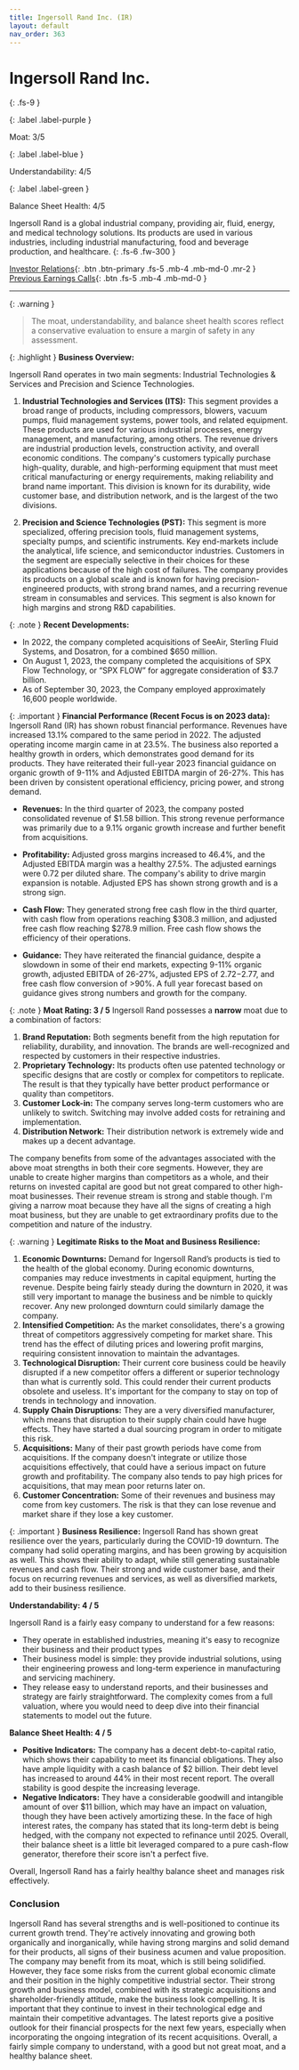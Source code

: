 ```yaml
---
title: Ingersoll Rand Inc. (IR)
layout: default
nav_order: 363
---
```


# Ingersoll Rand Inc.
{: .fs-9 }

{: .label .label-purple }

Moat: 3/5

{: .label .label-blue }

Understandability: 4/5

{: .label .label-green }

Balance Sheet Health: 4/5

Ingersoll Rand is a global industrial company, providing air, fluid, energy, and medical technology solutions. Its products are used in various industries, including industrial manufacturing, food and beverage production, and healthcare.
{: .fs-6 .fw-300 }

[Investor Relations](https://www.google.com/search?q=IR+investor+relations){: .btn .btn-primary .fs-5 .mb-4 .mb-md-0 .mr-2 }
[Previous Earnings Calls](https://discountingcashflows.com/company/IR/transcripts/){: .btn .fs-5 .mb-4 .mb-md-0 }

---

{: .warning }
>The moat, understandability, and balance sheet health scores reflect a conservative evaluation to ensure a margin of safety in any assessment.



{: .highlight }
**Business Overview:**

Ingersoll Rand operates in two main segments: Industrial Technologies & Services and Precision and Science Technologies.

1.  **Industrial Technologies and Services (ITS):** This segment provides a broad range of products, including compressors, blowers, vacuum pumps, fluid management systems, power tools, and related equipment. These products are used for various industrial processes, energy management, and manufacturing, among others. The revenue drivers are industrial production levels, construction activity, and overall economic conditions. The company's customers typically purchase high-quality, durable, and high-performing equipment that must meet critical manufacturing or energy requirements, making reliability and brand name important. This division is known for its durability, wide customer base, and distribution network, and is the largest of the two divisions.

2.   **Precision and Science Technologies (PST):** This segment is more specialized, offering precision tools, fluid management systems, specialty pumps, and scientific instruments. Key end-markets include the analytical, life science, and semiconductor industries. Customers in the segment are especially selective in their choices for these applications because of the high cost of failures. The company provides its products on a global scale and is known for having precision-engineered products, with strong brand names, and a recurring revenue stream in consumables and services. This segment is also known for high margins and strong R&D capabilities.

{: .note }
**Recent Developments:**
* In 2022, the company completed acquisitions of SeeAir, Sterling Fluid Systems, and Dosatron, for a combined $650 million.
* On August 1, 2023, the company completed the acquisitions of SPX Flow Technology, or “SPX FLOW” for aggregate consideration of $3.7 billion.
* As of September 30, 2023, the Company employed approximately 16,600 people worldwide.

{: .important }
**Financial Performance (Recent Focus is on 2023 data):**
Ingersoll Rand (IR) has shown robust financial performance. Revenues have increased 13.1% compared to the same period in 2022. The adjusted operating income margin came in at 23.5%. The business also reported a healthy growth in orders, which demonstrates good demand for its products. They have reiterated their full-year 2023 financial guidance on organic growth of 9-11% and Adjusted EBITDA margin of 26-27%. This has been driven by consistent operational efficiency, pricing power, and strong demand.

*   **Revenues:** In the third quarter of 2023, the company posted consolidated revenue of $1.58 billion. This strong revenue performance was primarily due to a 9.1% organic growth increase and further benefit from acquisitions.

*   **Profitability:** Adjusted gross margins increased to 46.4%, and the Adjusted EBITDA margin was a healthy 27.5%. The adjusted earnings were 0.72 per diluted share. The company's ability to drive margin expansion is notable. Adjusted EPS has shown strong growth and is a strong sign.

*   **Cash Flow:** They generated strong free cash flow in the third quarter, with cash flow from operations reaching $308.3 million, and adjusted free cash flow reaching $278.9 million. Free cash flow shows the efficiency of their operations.

*   **Guidance:** They have reiterated the financial guidance, despite a slowdown in some of their end markets, expecting 9-11% organic growth, adjusted EBITDA of 26-27%, adjusted EPS of $2.72-$2.77, and free cash flow conversion of >90%. A full year forecast based on guidance gives strong numbers and growth for the company.

{: .note }
**Moat Rating: 3 / 5**
Ingersoll Rand possesses a **narrow** moat due to a combination of factors:

1.   **Brand Reputation:** Both segments benefit from the high reputation for reliability, durability, and innovation. The brands are well-recognized and respected by customers in their respective industries.
2.  **Proprietary Technology:** Its products often use patented technology or specific designs that are costly or complex for competitors to replicate. The result is that they typically have better product performance or quality than competitors.
3.  **Customer Lock-in:** The company serves long-term customers who are unlikely to switch. Switching may involve added costs for retraining and implementation.
4.  **Distribution Network:** Their distribution network is extremely wide and makes up a decent advantage.

The company benefits from some of the advantages associated with the above moat strengths in both their core segments. However, they are unable to create higher margins than competitors as a whole, and their returns on invested capital are good but not great compared to other high-moat businesses. Their revenue stream is strong and stable though. I'm giving a narrow moat because they have all the signs of creating a high moat business, but they are unable to get extraordinary profits due to the competition and nature of the industry.

{: .warning }
**Legitimate Risks to the Moat and Business Resilience:**

1.  **Economic Downturns:** Demand for Ingersoll Rand’s products is tied to the health of the global economy. During economic downturns, companies may reduce investments in capital equipment, hurting the revenue. Despite being fairly steady during the downturn in 2020, it was still very important to manage the business and be nimble to quickly recover. Any new prolonged downturn could similarly damage the company.
2.  **Intensified Competition:** As the market consolidates, there's a growing threat of competitors aggressively competing for market share. This trend has the effect of diluting prices and lowering profit margins, requiring consistent innovation to maintain the advantages.
3.  **Technological Disruption:** Their current core business could be heavily disrupted if a new competitor offers a different or superior technology than what is currently sold. This could render their current products obsolete and useless. It's important for the company to stay on top of trends in technology and innovation.
4.   **Supply Chain Disruptions:** They are a very diversified manufacturer, which means that disruption to their supply chain could have huge effects. They have started a dual sourcing program in order to mitigate this risk.
5.   **Acquisitions:** Many of their past growth periods have come from acquisitions. If the company doesn't integrate or utilize those acquisitions effectively, that could have a serious impact on future growth and profitability. The company also tends to pay high prices for acquisitions, that may mean poor returns later on.
6.   **Customer Concentration:** Some of their revenues and business may come from key customers. The risk is that they can lose revenue and market share if they lose a key customer.

{: .important }
**Business Resilience:**
Ingersoll Rand has shown great resilience over the years, particularly during the COVID-19 downturn. The company had solid operating margins, and has been growing by acquisition as well. This shows their ability to adapt, while still generating sustainable revenues and cash flow. Their strong and wide customer base, and their focus on recurring revenues and services, as well as diversified markets, add to their business resilience.

**Understandability: 4 / 5**

Ingersoll Rand is a fairly easy company to understand for a few reasons:
* They operate in established industries, meaning it's easy to recognize their business and their product types
* Their business model is simple: they provide industrial solutions, using their engineering prowess and long-term experience in manufacturing and servicing machinery.
* They release easy to understand reports, and their businesses and strategy are fairly straightforward.
The complexity comes from a full valuation, where you would need to deep dive into their financial statements to model out the future.

**Balance Sheet Health: 4 / 5**

*   **Positive Indicators:** The company has a decent debt-to-capital ratio, which shows their capability to meet its financial obligations. They also have ample liquidity with a cash balance of $2 billion. Their debt level has increased to around 44% in their most recent report. The overall stability is good despite the increasing leverage.
*   **Negative Indicators:** They have a considerable goodwill and intangible amount of over $11 billion, which may have an impact on valuation, though they have been actively amortizing these. In the face of high interest rates, the company has stated that its long-term debt is being hedged, with the company not expected to refinance until 2025. Overall, their balance sheet is a little bit leveraged compared to a pure cash-flow generator, therefore their score isn't a perfect five.

Overall, Ingersoll Rand has a fairly healthy balance sheet and manages risk effectively.

### Conclusion
Ingersoll Rand has several strengths and is well-positioned to continue its current growth trend. They're actively innovating and growing both organically and inorganically, while having strong margins and solid demand for their products, all signs of their business acumen and value proposition. The company may benefit from its moat, which is still being solidified. However, they face some risks from the current global economic climate and their position in the highly competitive industrial sector. Their strong growth and business model, combined with its strategic acquisitions and shareholder-friendly attitude, make the business look compelling. It is important that they continue to invest in their technological edge and maintain their competitive advantages. The latest reports give a positive outlook for their financial prospects for the next few years, especially when incorporating the ongoing integration of its recent acquisitions. Overall, a fairly simple company to understand, with a good but not great moat, and a healthy balance sheet.